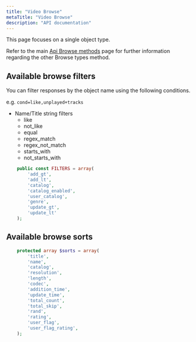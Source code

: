 ```yaml
---
title: "Video Browse"
metaTitle: "Video Browse"
description: "API documentation"
---
```


This page focuses on a single object type.

Refer to the main [Api Browse methods](https://ampache.org/api/api-browse) page for further information regarding the other Browse types method.

## Available browse filters

You can filter responses by the object name using the following conditions.

e.g. `cond=like,unplayed+tracks`

* Name/Title string filters
  * like
  * not_like
  * equal
  * regex_match
  * regex_not_match
  * starts_with
  * not_starts_with

```PHP
    public const FILTERS = array(
        'add_gt',
        'add_lt',
        'catalog',
        'catalog_enabled',
        'user_catalog',
        'genre',
        'update_gt',
        'update_lt'
    );
```

## Available browse sorts

```PHP
    protected array $sorts = array(
        'title',
        'name',
        'catalog',
        'resolution',
        'length',
        'codec',
        'addition_time',
        'update_time',
        'total_count',
        'total_skip',
        'rand',
        'rating',
        'user_flag',
        'user_flag_rating',
    );
```
